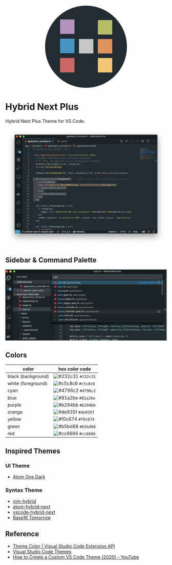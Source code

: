 <p align="center">
  <img src="images/icon.png" alt="icon image">
</p>

# Hybrid Next Plus

Hybrid Next Plus Theme for VS Code.

![screenshot 1](images/hybrid.png)

## Sidebar & Command Palette

![screenshot 2](images/sidebar.png)

## Colors

| color | hex color code |
| --- | --- |
| black (background) | ![#232c31](https://placehold.co/10x10/232c31/232c31.png) `#232c31` |
| white (foreground) | ![#c5c8c6](https://placehold.co/10x10/c5c8c6/c5c8c6.png) `#c5c8c6` |
| cyan | ![#4796c2](https://placehold.co/10x10/4796c2/4796c2.png) `#4796c2` |
| blue | ![#81a2be](https://placehold.co/10x10/81a2be/81a2be.png) `#81a2be` |
| purple | ![#b294bb](https://placehold.co/10x10/b294bb/b294bb.png) `#b294bb`|
| orange | ![#de935f](https://placehold.co/10x10/de935f/de935f.png) `#de935f` | 
| yellow | ![#f0c674](https://placehold.co/10x10/f0c674/f0c674.png) `#f0c674` | 
| green | ![#b5bd68](https://placehold.co/10x10/b5bd68/b5bd68.png) `#b5bd68` | 
| red | ![#cc6666](https://placehold.co/10x10/cc6666/cc6666.png) `#cc6666` |

## Inspired Themes

### UI Theme

- [Atom One Dark](https://atom.io/themes/one-dark-ui) 

### Syntax Theme

- [vim-hybrid](https://github.com/w0ng/vim-hybrid)
- [atom-hybrid-next](https://github.com/kaicataldo/hybrid-next-syntax)
- [vscode-hybrid-next](https://github.com/wyze/vscode-hybrid-next/)
- [Base16 Tomorrow](https://github.com/o4x/base16-tomorrow-vscode)

## Reference

- [Theme Color | Visual Studio Code Extension API](https://code.visualstudio.com/api/references/theme-color)
- [Visual Studio Code Themes](https://code.visualstudio.com/docs/getstarted/themes)
- [How to Create a Custom VS Code Theme (2020) - YouTube](https://www.youtube.com/watch?v=QCqWzb-9Sy8)
